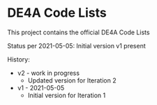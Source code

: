 # DE4A Code Lists

This project contains the official DE4A Code Lists

Status per 2021-05-05: Initial version v1 present

History:

* v2 - work in progress
  * Updated version for Iteration 2
* v1 - 2021-05-05
  * Initial version for Iteration 1
